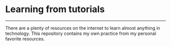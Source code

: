 # Learning from tutorials

---

There are a plenty of resources on the internet to learn almost anything in technology. 
This repository contains my own practice from my personal favorite resources.
